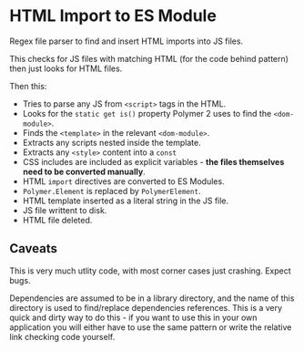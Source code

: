 # HTML Import to ES Module
Regex file parser to find and insert HTML imports into JS files.

This checks for JS files with matching HTML (for the code behind pattern) then just looks for HTML files.

Then this:

- Tries to parse any JS from `<script>` tags in the HTML.
- Looks for the `static get is()` property Polymer 2 uses to find the `<dom-module>`.
- Finds the `<template>` in the relevant `<dom-module>`. 
- Extracts any scripts nested inside the template.
- Extracts any `<style>` content into a `const`
- CSS includes are included as explicit variables - **the files themselves need to be converted manually**.
- HTML `import` directives are converted to ES Modules.
- `Polymer.Element` is replaced by `PolymerElement`.
- HTML template inserted as a literal string in the JS file.
- JS file writtent to disk.
- HTML file deleted.

## Caveats

This is very much utlity code, with most corner cases just crashing. Expect bugs.

Dependencies are assumed to be in a library directory, and the name of this directory is used to find/replace dependencies references.
This is a very quick and dirty way to do this - if you want to use this in your own application you will either have to use the same pattern or write the relative link checking code yourself.
